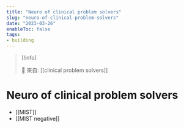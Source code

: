```yaml
---
title: "Neuro of clinical problem solvers"
slug: "neuro-of-clinical-problem-solvers"
date: "2023-03-26"
enableToc: false
tags:
- building
---
```


> [!info]
>
> 🌱 來自: [[clinical problem solvers]]

# Neuro of clinical problem solvers


* [[MIST]]
* [[MIST negative]]
